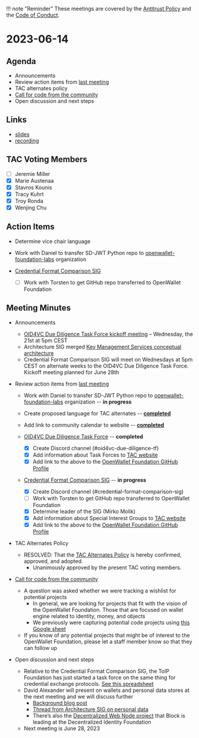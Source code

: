 [//]: # (SPDX-License-Identifier: CC-BY-4.0)

!!! note "Reminder"
    These meetings are covered by the [Antitrust Policy](../../governance/antitrust.md) and the [Code of Conduct](../../governance/code-of-conduct.md).

# 2023-06-14

## Agenda
- Announcements
- Review action items from [last meeting](./2023-05-31.md#action-items)
- TAC alternates policy
- [Call for code from the community](https://github.com/openwallet-foundation/project-proposals)
- Open discussion and next steps

## Links
- [slides](https://docs.google.com/presentation/d/1zBGjnBeaxsf2iw24yh2YMEM7dPNPYtA7o75tgTtWhms/edit?usp=sharing)
- [recording](https://zoom.us/rec/play/3cHay9jIolXDk7t60GQerUtNJINkSWNMPcZo8_isNtWPEgrq_geCVJTzt1rFCEdB_XMrOFN3LN8gUlPi.Hiy2hdxGhHjD73ub?canPlayFromShare=true&from=share_recording_detail&continueMode=true&componentName=rec-play&originRequestUrl=https%3A%2F%2Fzoom.us%2Frec%2Fshare%2FINBDYO-jGq9DLCbJwtauIYBsWXosAmQj82e5avjshN7TyU-_Uc0hnwJDyp-_IPZQ.n31EcBSyZgABUqZJ)

## TAC Voting Members

- [ ] Jeremie Miller
- [x] Marie Austenaa
- [x] Stavros Kounis
- [x] Tracy Kuhrt
- [x] Troy Ronda
- [x] Wenjing Chu

## Action Items
- Determine vice chair language
- Work with Daniel to transfer SD-JWT Python repo to [openwallet-foundation-labs](https://github.com/openwallet-foundation-labs) organization
- [Credential Format Comparison SIG](https://github.com/openwallet-foundation/tac/issues/26)
    
    - [ ] Work with Torsten to get GitHub repo transferred to OpenWallet Foundation

## Meeting Minutes
- Announcements
    - [OID4VC Due Diligence Task Force kickoff meeting](https://calendar.google.com/calendar/event?action=TEMPLATE&tmeid=NnA3a2s4bzFxamhhcDA1NTR0cmlhbWtkM3BfMjAyMzA2MjFUMTUwMDAwWiBjXzUyN2ExZGI2MjFmZTcwNzMzODQyMWE5YzRjN2VmMmY2MTYwYjk3MzgzOGNmZGJiNTBmMGRiMzJhZDBmZDIwZWJAZw&tmsrc=c_527a1db621fe707338421a9c4c7ef2f6160b973838cfdbb50f0db32ad0fd20eb%40group.calendar.google.com&scp=ALL) – Wednesday, the 21st at 5pm CEST
    - Architecture SIG merged [Key Management Services conceptual architecture](https://github.com/openwallet-foundation/architecture-sig/blob/main/docs/architecture/key-management-services.md)
    - Credential Format Comparison SIG will meet on Wednesdays at 5pm CEST on alternate weeks to the OID4VC Due Diligence Task Force. Kickoff meeting planned for June 28th

- Review action items from [last meeting](./2023-05-17.md#action-items)
    - Work with Daniel to transfer SD-JWT Python repo to [openwallet-foundation-labs](https://github.com/openwallet-foundation-labs) organization -- **in progress**
    - Create proposed language for TAC alternates -- **[completed](https://github.com/openwallet-foundation/tac/pull/28)**
    - Add link to community calendar to website -- **[completed](https://openwallet.foundation/participate/)**
    - [OID4VC Due Diligence Task Force](https://github.com/openwallet-foundation/tac/issues/23) -- **completed**
    
        - [x] Create Discord channel (#oid4vc-due-diligence-tf)
        - [x] Add information about Task Forces to [TAC website](https://openwallet-foundation.github.io/tac/)
        - [x] Add link to the above to the [OpenWallet Foundation GitHub Profile](https://github.com/openwallet-foundation/.github/blob/main/profile/README.md)
    
    - [Credential Format Comparison SIG](https://github.com/openwallet-foundation/tac/issues/26) -- **in progress**
    
        - [x] Create Discord channel (#credential-format-comparison-sig)
        - [ ] Work with Torsten to get GitHub repo transferred to OpenWallet Foundation
        - [x] Determine leader of the SIG (Mirko Molik)
        - [x] Add information about Special Interest Groups to [TAC website](https://openwallet-foundation.github.io/tac/)
        - [x] Add link to the above to the [OpenWallet Foundation GitHub Profile](https://github.com/openwallet-foundation/.github/blob/main/profile/README.md)

- TAC Alternates Policy
    - RESOLVED: That the [TAC Alternates Policy](https://github.com/openwallet-foundation/tac/pull/28) is hereby confirmed, approved, and adopted.
        - Unanimously approved by the present TAC voting members.

- [Call for code from the community](https://github.com/openwallet-foundation/project-proposals)
    - A question was asked whether we were tracking a wishlist for potential projects
        - In general, we are looking for projects that fit with the vision of the OpenWallet Foundation. Those that are focused on wallet engine related to identity, money, and objects
        - We previously were capturing potential code projects using [this Google sheet](https://docs.google.com/spreadsheets/d/1SXX4F3i2vIZmMxgD4HtmiiUY1fB3OwPc_xziOoO_Zpk/edit#gid=0)
    - If you know of any potential projects that might be of interest to the OpenWallet Foundation, please let a staff member know so  that they can follow up

- Open discussion and next steps
    - Relative to the Credential Format Comparison SIG, the ToIP Foundation has just started a task force on the same thing for credential exchange protocols. [See this spreadsheet](https://docs.google.com/spreadsheets/d/1_KKQZmmNRnEME96fZCPbMW-TC9j0tQ-dVuk5zzKa8U8/edit#gid=485340784)
    - David Alexander will present on wallets and personal data stores at the next meeting and we will discuss further
        - [Background blog post](https://medium.com/mydex/data-wallets-a-trap-waiting-to-be-sprung-857427ec70a)
        - [Thread from Architecture SIG on personal data](https://discord.com/channels/1022962884864643214/1044329759347331213)
        - There’s also the [Decentralized Web Node project](https://identity.foundation/decentralized-web-node/spec/) that Block is leading at the Decentralized Identity Foundation
    - Next meeting is June 28, 2023
